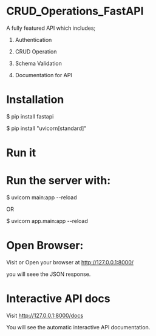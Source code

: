 # CRUD_Operations_FastAPI
A fully featured API which includes;

1. Authentication

2. CRUD Operation
3. Schema Validation
4. Documentation for API


# Installation

$ pip install fastapi


$ pip install "uvicorn[standard]"

# Run it


# Run the server with:


$ uvicorn main:app --reload

OR

$ uvicorn app.main:app --reload


# Open Browser:

Visit or Open your browser at http://127.0.0.1:8000/ 

you will seee the JSON response. 

# Interactive API docs
Visit http://127.0.0.1:8000/docs

You will see the automatic interactive API documentation.



